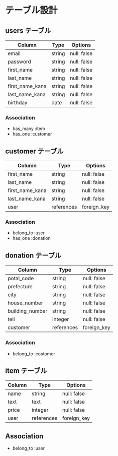 # テーブル設計

##  users テーブル

| Column          | Type     | Options     |
| --------------- | -------- | ----------- |
| email           | string   | null: false |
| password        | string   | null: false |
| first_name      | string   | null: false |
| last_name       | string   | null: false |
| first_name_kana | string   | null: false |
| last_name_kana  | string   | null: false |
| birthday        | date     | null: false |

### Association

- has_many  :item
- has_one   :customer

## customer テーブル

| Column          | Type       | Options     |
| ---------       | ---------- | ------------|
| first_name      | string     | null: false |
| last_name       | string     | null: false |
| first_name_kana | string     | null: false |
| last_name_kana  | string     | null: false |
| user            | references | foreign_key |

### Association

- belong_to :user
- has_one   :donation

## donation テーブル

| Column          | Type       | Options     |
| --------------- | ---------- | ------------|
| potal_code      | string     | null: false |
| prefecture      | string     | null: false |
| city            | string     | null: false |
| house_number    | string     | null: false |
| building_number | string     | null: false |
| tell            | integer    | null: false |
| customer        | references | foreign_key |

### Association

- belong_to :costomer

## item テーブル

| Column  | Type       | Options     |
| --------| ---------- | ------------|
| name    | string     | null: false |
| text    | text       | null: false |
| price   | integer    | null: false |
| user    | references | foreign_key |

## Association

- belong_to :user
